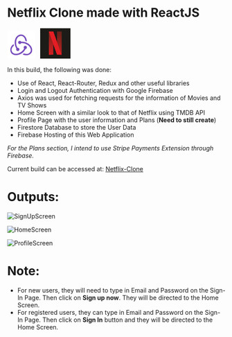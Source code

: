 # Netflix Clone made with ReactJS

![Redux](public/favicon.ico) &nbsp; <img src="public/logo192.png" width="70" alt="Netflix">

In this build, the following was done:
- Use of React, React-Router, Redux and other useful libraries
- Login and Logout Authentication with Google Firebase
- Axios was used for fetching requests for the information of Movies and TV Shows
- Home Screen with a similar look to that of Netflix using TMDB API
- Profile Page with the user information and Plans (**Need to still create**)
- Firestore Database to store the User Data
- Firebase Hosting of this Web Application

*For the Plans section, I intend to use Stripe Payments Extension through Firebase.*

Current build can be accessed at: [Netflix-Clone](https://netflix-clone-teja.netlify.app/)

# Outputs:
![SignUpScreen](https://user-images.githubusercontent.com/91416443/204613546-335e9d9e-91a4-432f-9e20-72b15228c95d.png)

![HomeScreen](https://user-images.githubusercontent.com/91416443/204612977-ee103449-8106-4364-a39d-b634cd2857e0.png)

![ProfileScreen](https://user-images.githubusercontent.com/91416443/204614087-b8774115-c829-4d50-8cc2-4f94dca9f2e2.png)

# Note:
- For new users, they will need to type in Email and Password on the Sign-In Page. Then click on **Sign up now**. They will be directed to the Home Screen.
- For registered users, they can type in Email and Password on the Sign-In Page. Then click on **Sign In** button and they will be directed to the Home Screen.
